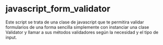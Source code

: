 # javascript_form_validator

Este script se trata de una clase de javascript que te permitira validar formularios de una forma sencilla simplemente con instanciar
una clase Validator y llamar a sus métodos validadores según la necesidad y el tipo de input. 
